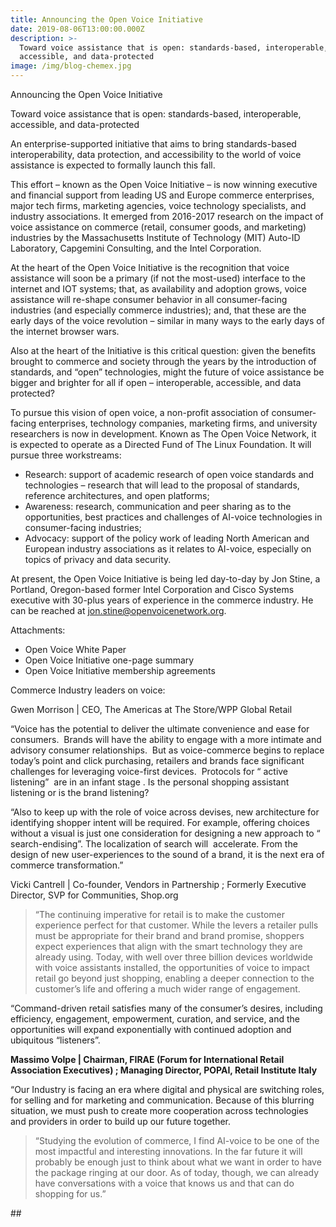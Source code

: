 ```yaml
---
title: Announcing the Open Voice Initiative
date: 2019-08-06T13:00:00.000Z
description: >-
  Toward voice assistance that is open: standards-based, interoperable,
  accessible, and data-protected
image: /img/blog-chemex.jpg
---
```

Announcing the Open Voice Initiative

Toward voice assistance that is open: standards-based, interoperable, accessible, and data-protected

An enterprise-supported initiative that aims to bring standards-based interoperability, data protection, and accessibility to the world of voice assistance is expected to formally launch this fall.

This effort – known as the Open Voice Initiative – is now winning executive and financial support from leading US and Europe commerce enterprises, major tech firms, marketing agencies, voice technology specialists, and industry associations. It emerged from 2016-2017 research on the impact of  voice assistance on commerce (retail, consumer goods, and marketing) industries by the Massachusetts Institute of Technology (MIT) Auto-ID Laboratory, Capgemini Consulting, and the Intel Corporation.   

At the heart of the Open Voice Initiative is the recognition that voice assistance will soon be a primary (if not the most-used) interface to the internet and IOT systems; that, as availability and adoption grows, voice assistance will re-shape consumer behavior in all consumer-facing industries (and especially commerce industries); and, that these are the early days of the voice revolution – similar in many ways to the early days of the internet browser wars.

Also at the heart of the Initiative is this critical question: given the benefits brought to commerce and society through the years by the introduction of standards, and “open” technologies, might the future of voice assistance be bigger and brighter for all if open – interoperable, accessible, and data protected?

To pursue this vision of open voice, a non-profit association of consumer-facing enterprises, technology companies, marketing firms, and university researchers is now in development.  Known as The Open Voice Network, it is expected to operate as a Directed Fund of The Linux Foundation.  It will pursue three workstreams:  

* Research: support of academic research of open voice standards and technologies – research that will lead to the proposal of standards, reference architectures, and open platforms;
* Awareness: research, communication and peer sharing as to the opportunities, best practices and challenges of AI-voice technologies in consumer-facing industries;  
* Advocacy:  support of the policy work of leading North American and European industry associations as it relates to AI-voice, especially on topics of privacy and data security. 

At present, the Open Voice Initiative is being led day-to-day by Jon Stine, a Portland, Oregon-based former Intel Corporation and Cisco Systems executive with 30-plus years of experience in the commerce industry. He can be reached at jon.stine@openvoicenetwork.org. 

Attachments:

* Open Voice White Paper
* Open Voice Initiative one-page summary
* Open Voice Initiative membership agreements 

Commerce Industry leaders on voice: 

Gwen Morrison | CEO, The Americas at The Store/WPP Global Retail 

“Voice has the potential to deliver the ultimate convenience and ease for consumers.  Brands will have the ability to engage with a more intimate and advisory consumer relationships.  But as voice-commerce begins to replace today’s point and click purchasing, retailers and brands face significant challenges for leveraging voice-first devices.  Protocols for “ active listening”  are in an infant stage . Is the personal shopping assistant listening or is the brand listening?

“Also to keep up with the role of voice across devises, new architecture for identifying shopper intent will be required. For example, offering choices without a visual is just one consideration for designing a new approach to “ search-endising”. The localization of search will  accelerate. From the design of new user-experiences to the sound of a brand, it is the next era of commerce transformation.”

Vicki Cantrell | Co-founder, Vendors in Partnership; Formerly Executive Director, SVP for Communities, Shop.org

> “The continuing imperative for retail is to make the customer experience perfect for that customer. While the levers a retailer pulls must be appropriate for their brand and brand promise, shoppers expect experiences that align with the smart technology they are already using. Today, with well over three billion devices worldwide with voice assistants installed, the opportunities of voice to impact retail go beyond just shopping, enabling a deeper connection to the customer’s life and offering a much wider range of engagement. 
>
> “Command-driven retail satisfies many of the consumer’s desires, including efficiency, engagement, empowerment, curation, and service, and the opportunities will expand exponentially with continued adoption and ubiquitous “listeners”.

**Massimo Volpe | Chairman, FIRAE (Forum for International Retail Association Executives); Managing Director, POPAI, Retail Institute Italy**

> “Our Industry is facing an era where digital and physical are switching roles, for selling and for marketing and communication. Because of this blurring situation, we must push to create more cooperation across technologies and providers in order to build up our future together.
>
> “Studying the evolution of commerce, I find AI-voice to be one of the most impactful and interesting innovations. In the far future it will probably be enough just to think about what we want in order to have the package ringing at our door. As of today, though, we can already have conversations with a voice that knows us and that can do shopping for us.”



\##
